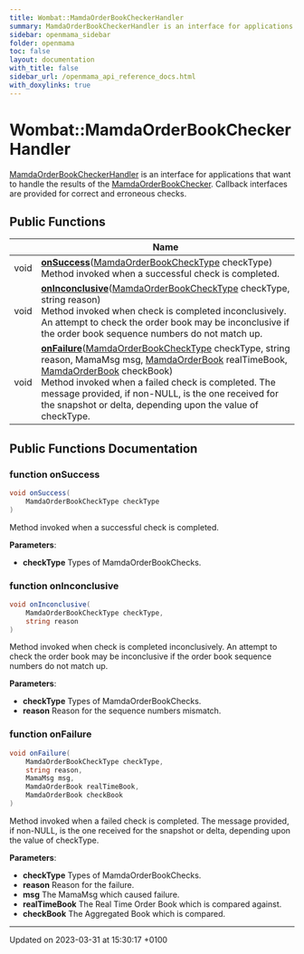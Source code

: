 ```yaml
---
title: Wombat::MamdaOrderBookCheckerHandler
summary: MamdaOrderBookCheckerHandler is an interface for applications that want to handle the results of the MamdaOrderBookChecker. Callback interfaces are provided for correct and erroneous checks. 
sidebar: openmama_sidebar
folder: openmama
toc: false
layout: documentation
with_title: false
sidebar_url: /openmama_api_reference_docs.html
with_doxylinks: true
---
```


# Wombat::MamdaOrderBookCheckerHandler



[MamdaOrderBookCheckerHandler]() is an interface for applications that want to handle the results of the [MamdaOrderBookChecker](classWombat_1_1MamdaOrderBookChecker.html). Callback interfaces are provided for correct and erroneous checks. 

## Public Functions

|                | Name           |
| -------------- | -------------- |
| void | **[onSuccess](interfaceWombat_1_1MamdaOrderBookCheckerHandler.html#function-onsuccess)**([MamdaOrderBookCheckType](classWombat_1_1MamdaOrderBookCheckType.html) checkType)<br>Method invoked when a successful check is completed.  |
| void | **[onInconclusive](interfaceWombat_1_1MamdaOrderBookCheckerHandler.html#function-oninconclusive)**([MamdaOrderBookCheckType](classWombat_1_1MamdaOrderBookCheckType.html) checkType, string reason)<br>Method invoked when check is completed inconclusively. An attempt to check the order book may be inconclusive if the order book sequence numbers do not match up.  |
| void | **[onFailure](interfaceWombat_1_1MamdaOrderBookCheckerHandler.html#function-onfailure)**([MamdaOrderBookCheckType](classWombat_1_1MamdaOrderBookCheckType.html) checkType, string reason, MamaMsg msg, [MamdaOrderBook](classWombat_1_1MamdaOrderBook.html) realTimeBook, [MamdaOrderBook](classWombat_1_1MamdaOrderBook.html) checkBook)<br>Method invoked when a failed check is completed. The message provided, if non-NULL, is the one received for the snapshot or delta, depending upon the value of checkType.  |

## Public Functions Documentation

### function onSuccess

```csharp
void onSuccess(
    MamdaOrderBookCheckType checkType
)
```

Method invoked when a successful check is completed. 

**Parameters**: 

  * **checkType** Types of MamdaOrderBookChecks.


### function onInconclusive

```csharp
void onInconclusive(
    MamdaOrderBookCheckType checkType,
    string reason
)
```

Method invoked when check is completed inconclusively. An attempt to check the order book may be inconclusive if the order book sequence numbers do not match up. 

**Parameters**: 

  * **checkType** Types of MamdaOrderBookChecks.
  * **reason** Reason for the sequence numbers mismatch.


### function onFailure

```csharp
void onFailure(
    MamdaOrderBookCheckType checkType,
    string reason,
    MamaMsg msg,
    MamdaOrderBook realTimeBook,
    MamdaOrderBook checkBook
)
```

Method invoked when a failed check is completed. The message provided, if non-NULL, is the one received for the snapshot or delta, depending upon the value of checkType. 

**Parameters**: 

  * **checkType** Types of MamdaOrderBookChecks.
  * **reason** Reason for the failure.
  * **msg** The MamaMsg which caused failure.
  * **realTimeBook** The Real Time Order Book which is compared against.
  * **checkBook** The Aggregated Book which is compared.


-------------------------------

Updated on 2023-03-31 at 15:30:17 +0100